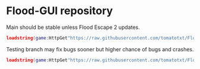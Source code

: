 # Flood-GUI repository

Main should be stable unless Flood Escape 2 updates.
```lua
loadstring(game:HttpGet"https://raw.githubusercontent.com/tomatotxt/Flood-GUI/refs/heads/main/loader.lua")"main"
```

Testing branch may fix bugs sooner but higher chance of bugs and crashes.
```lua
loadstring(game:HttpGet"https://raw.githubusercontent.com/tomatotxt/Flood-GUI/refs/heads/main/loader.lua")"testing"
```


